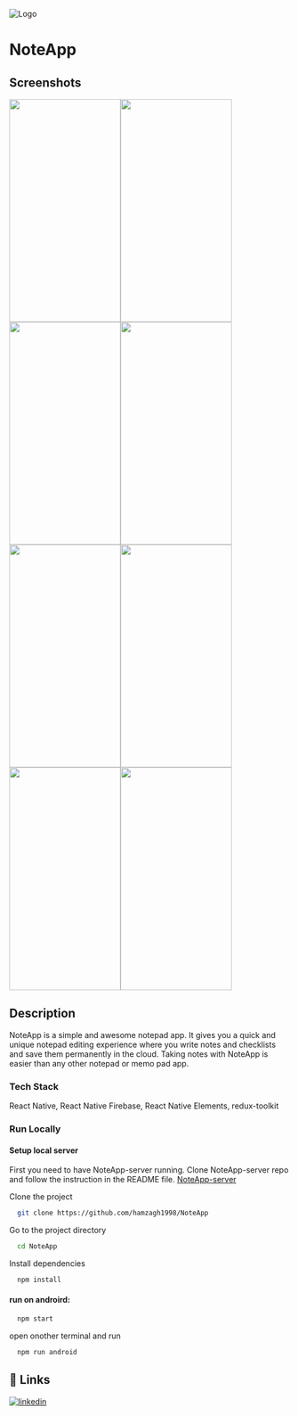 
![Logo](https://cdn-icons-png.flaticon.com/512/4215/4215246.png)
# NoteApp

## Screenshots
<div style="display: flex; flex-wrap: wrap">
  <img src="https://m-note-app.herokuapp.com/screenshots/s1.png" width="200" height="400" />
  <img src="https://m-note-app.herokuapp.com/screenshots/s2.png" width="200" height="400" />
  <img src="https://m-note-app.herokuapp.com/screenshots/s3.png" width="200" height="400" />
  <img src="https://m-note-app.herokuapp.com/screenshots/s4.png" width="200" height="400" />
  <img src="https://m-note-app.herokuapp.com/screenshots/s5.png" width="200" height="400" />
  <img src="https://m-note-app.herokuapp.com/screenshots/s6.png" width="200" height="400" />
  <img src="https://m-note-app.herokuapp.com/screenshots/s7.png" width="200" height="400" />
  <img src="https://m-note-app.herokuapp.com/screenshots/s8.png" width="200" height="400" />
</div>

## Description
NoteApp is a simple and awesome notepad app. 
It gives you a quick and unique notepad editing experience 
where you write notes and checklists and save them permanently in the cloud. 
Taking notes with NoteApp is easier than any other notepad or memo pad app.
### Tech Stack

React Native, React Native Firebase, React Native Elements, redux-toolkit


### Run Locally
#### Setup local server
First you need to have NoteApp-server running.
Clone NoteApp-server repo and follow the instruction in the README file.
<a href="https://github.com/hamzagh1998/NoteApp-server">NoteApp-server</a>

Clone the project

```bash
  git clone https://github.com/hamzagh1998/NoteApp
```

Go to the project directory

```bash
  cd NoteApp
```

Install dependencies

```bash
  npm install
```

#### run on androird:

```bash
  npm start
```
open onother terminal and run 
```bash
  npm run android
```




## 🔗 Links
[![linkedin](https://img.shields.io/badge/linkedin-0A66C2?style=for-the-badge&logo=linkedin&logoColor=white)](https://www.linkedin.com/in/hamza-ghenimi-246abb1a0/)


